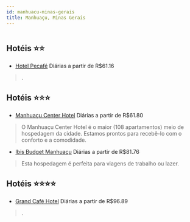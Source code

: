 ```yaml
---
id: manhuacu-minas-gerais
title: Manhuaçu, Minas Gerais
---
```


<center><img src="https://static.hotelurbano.com/reservas/prod0/6/6191/5600758dee7c3_hotel-pecafe.jpg" alt="" /></center>


## Hotéis ⭐️⭐️

-    [Hotel Pecafé](https://www.hurb.com/aud/https://www.hurb.com/hoteis/manhuacu/hotel-pecafe-6191?cmp=18055) Diárias a partir de R$61.16
   > .

## Hotéis ⭐️⭐️⭐️

-    [Manhuaçu Center Hotel](https://www.hurb.com/aud/https://www.hurb.com/hoteis/manhuacu/manhuacu-center-hotel-5347?cmp=18055) Diárias a partir de R$61.80
   > O Manhuaçu Center Hotel é o maior (108 apartamentos) meio de hospedagem da cidade. Estamos prontos para recebê-lo com o conforto e a comodidade.
-    [Ibis Budget Manhuaçu](https://www.hurb.com/aud/https://www.hurb.com/hoteis/manhuacu/ibis-budget-manhuacu-15530?cmp=18055) Diárias a partir de R$81.76
   > Esta hospedagem é perfeita para viagens de trabalho ou lazer. 

## Hotéis ⭐️⭐️⭐️⭐️

-    [Grand Café Hotel](https://www.hurb.com/aud/https://www.hurb.com/hoteis/manhuacu/grand-cafe-hotel-9006?cmp=18055) Diárias a partir de R$96.89
   > .
